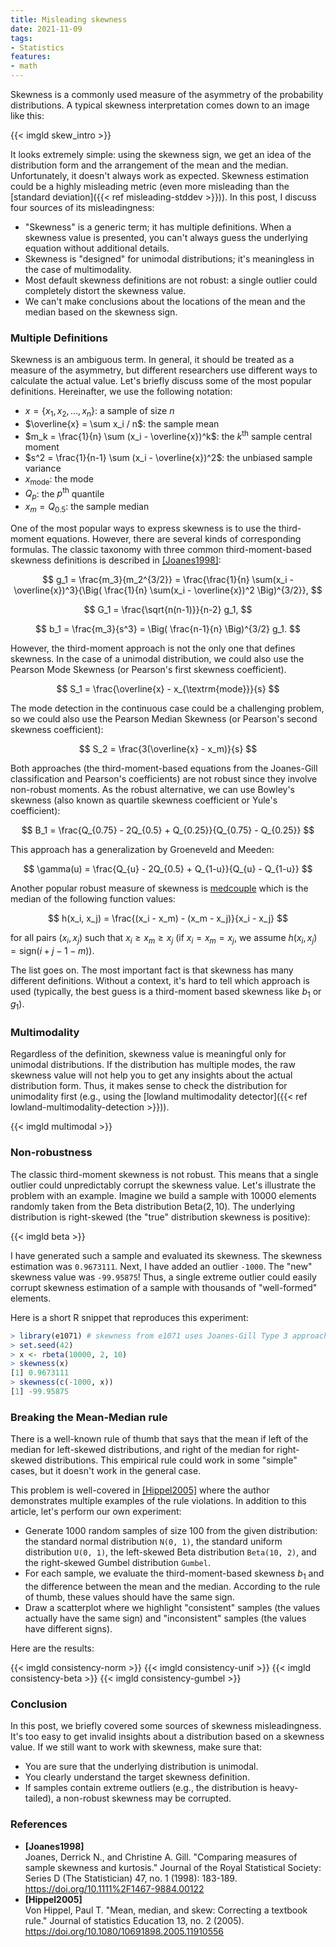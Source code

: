 ```yaml
---
title: Misleading skewness
date: 2021-11-09
tags:
- Statistics
features:
- math
---
```


Skewness is a commonly used measure of the asymmetry of the probability distributions.
A typical skewness interpretation comes down to an image like this:

{{< imgld skew_intro >}}

It looks extremely simple: using the skewness sign,
  we get an idea of the distribution form and the arrangement of the mean and the median.
Unfortunately, it doesn't always work as expected.
Skewness estimation could be a highly misleading metric
  (even more misleading than the [standard deviation]({{< ref misleading-stddev >}})).
In this post, I discuss four sources of its misleadingness:

* "Skewness" is a generic term; it has multiple definitions.
  When a skewness value is presented, you can't always guess the underlying equation without additional details.
* Skewness is "designed" for unimodal distributions; it's meaningless in the case of multimodality.
* Most default skewness definitions are not robust: a single outlier could completely distort the skewness value.
* We can't make conclusions about the locations of the mean and the median based on the skewness sign.

<!--more-->

### Multiple Definitions

Skewness is an ambiguous term.
In general, it should be treated as a measure of the asymmetry,
  but different researchers use different ways to calculate the actual value.
Let's briefly discuss some of the most popular definitions.
Hereinafter, we use the following notation:

* $x = \{ x_1, x_2, \ldots, x_n \}$: a sample of size $n$
* $\overline{x} = \sum x_i / n$: the sample mean
* $m_k = \frac{1}{n} \sum (x_i - \overline{x})^k$: the $k^\textrm{th}$ sample central moment
* $s^2 = \frac{1}{n-1} \sum (x_i - \overline{x})^2$: the unbiased sample variance
* $x_{\textrm{mode}}$: the mode
* $Q_p$: the $p^\textrm{th}$ quantile
* $x_m = Q_{0.5}$: the sample median

One of the most popular ways to express skewness is to use the third-moment equations.
However, there are several kinds of corresponding formulas.
The classic taxonomy with three common third-moment-based skewness definitions
  is described in [[Joanes1998]](#Joanes1998):

$$
g_1 = \frac{m_3}{m_2^{3/2}} =
  \frac{\frac{1}{n} \sum(x_i - \overline{x})^3}{\Big( \frac{1}{n} \sum(x_i - \overline{x})^2 \Big)^{3/2}},
$$

$$
G_1 = \frac{\sqrt{n(n-1)}}{n-2} g_1,
$$

$$
b_1 = \frac{m_3}{s^3} = \Big( \frac{n-1}{n} \Big)^{3/2} g_1.
$$

However, the third-moment approach is not the only one that defines skewness.
In the case of a unimodal distribution, we could also use
  the Pearson Mode Skewness (or Pearson's first skewness coefficient).

$$
S_1 = \frac{\overline{x} - x_{\textrm{mode}}}{s}
$$

The mode detection in the continuous case could be a challenging problem, so we could also use
  the Pearson Median Skewness (or Pearson's second skewness coefficient):

$$
S_2 = \frac{3(\overline{x} - x_m)}{s}
$$

Both approaches (the third-moment-based equations from the Joanes-Gill classification and Pearson's coefficients)
  are not robust since they involve non-robust moments.
As the robust alternative, we can use Bowley's skewness
  (also known as quartile skewness coefficient or Yule's coefficient):

$$
B_1 = \frac{Q_{0.75} - 2Q_{0.5} + Q_{0.25}}{Q_{0.75} - Q_{0.25}}
$$

This approach has a generalization by Groeneveld and Meeden:

$$
\gamma(u) = \frac{Q_{u} - 2Q_{0.5} + Q_{1-u}}{Q_{u} - Q_{1-u}}
$$

Another popular robust measure of skewness is [medcouple](https://en.wikipedia.org/wiki/Medcouple)
  which is the median of the following function values:

$$
h(x_i, x_j) = \frac{(x_i - x_m) - (x_m - x_j)}{x_i - x_j}
$$

for all pairs $(x_i, x_j)$ such that $x_i \geq x_m \geq x_j$
(if $x_i = x_m = x_j$, we assume $h(x_i, x_j) = \textrm{sign}(i+j-1-m)$).

The list goes on.
The most important fact is that skewness has many different definitions.
Without a context, it's hard to tell which approach is used
  (typically, the best guess is a third-moment based skewness like $b_1$ or $g_1$).

### Multimodality

Regardless of the definition, skewness value is meaningful only for unimodal distributions.
If the distribution has multiple modes,
  the raw skewness value will not help you to get any insights about the actual distribution form.
Thus, it makes sense to check the distribution for unimodality first
  (e.g., using the [lowland multimodality detector]({{< ref lowland-multimodality-detection >}})).

{{< imgld multimodal >}}

### Non-robustness

The classic third-moment skewness is not robust.
This means that a single outlier could unpredictably corrupt the skewness value.
Let's illustrate the problem with an example.
Imagine we build a sample with 10000 elements randomly taken from the Beta distribution $\textrm{Beta}(2, 10)$.
The underlying distribution is right-skewed (the "true" distribution skewness is positive):

{{< imgld beta >}}

I have generated such a sample and evaluated its skewness.
The skewness estimation was `0.9673111`.
Next, I have added an outlier `-1000`.
The "new" skewness value was `-99.95875`!
Thus, a single extreme outlier
  could easily corrupt skewness estimation of a sample with thousands of "well-formed" elements.

Here is a short R snippet that reproduces this experiment:

```r
> library(e1071) # skewness from e1071 uses Joanes-Gill Type 3 approach (b1) by default
> set.seed(42)
> x <- rbeta(10000, 2, 10)
> skewness(x)
[1] 0.9673111
> skewness(c(-1000, x))
[1] -99.95875
```

### Breaking the Mean-Median rule

There is a well-known rule of thumb that says that
  the mean if left of the median for left-skewed distributions,
  and right of the median for right-skewed distributions.
This empirical rule could work in some "simple" cases,
  but it doesn't work in the general case.

This problem is well-covered in [[Hippel2005]](#Hippel2005)
  where the author demonstrates multiple examples of the rule violations.
In addition to this article, let's perform our own experiment:

* Generate 1000 random samples of size 100 from the given distribution:
    the standard normal distribution `N(0, 1)`,
    the standard uniform distribution `U(0, 1)`,
    the left-skewed Beta distribution `Beta(10, 2)`,
    and the right-skewed Gumbel distribution `Gumbel`.
* For each sample, we evaluate the third-moment-based skewness $b_1$ and
    the difference between the mean and the median.
  According to the rule of thumb, these values should have the same sign.
* Draw a scatterplot where we highlight "consistent" samples (the values actually have the same sign)
    and "inconsistent" samples (the values have different signs).

Here are the results:

{{< imgld consistency-norm >}}
{{< imgld consistency-unif >}}
{{< imgld consistency-beta >}}
{{< imgld consistency-gumbel >}}

### Conclusion

In this post, we briefly covered some sources of skewness misleadingness.
It's too easy to get invalid insights about a distribution based on a skewness value.
If we still want to work with skewness, make sure that:

* You are sure that the underlying distribution is unimodal.
* You clearly understand the target skewness definition.
* If samples contain extreme outliers (e.g., the distribution is heavy-tailed),
  a non-robust skewness may be corrupted.

### References

* <b id="Joanes1998">[Joanes1998]</b>  
  Joanes, Derrick N., and Christine A. Gill.
  "Comparing measures of sample skewness and kurtosis."
  Journal of the Royal Statistical Society: Series D (The Statistician) 47, no. 1 (1998): 183-189.  
  https://doi.org/10.1111%2F1467-9884.00122
* <b id="Hippel2005">[Hippel2005]</b>  
  Von Hippel, Paul T.
  "Mean, median, and skew: Correcting a textbook rule."
  Journal of statistics Education 13, no. 2 (2005).  
  https://doi.org/10.1080/10691898.2005.11910556